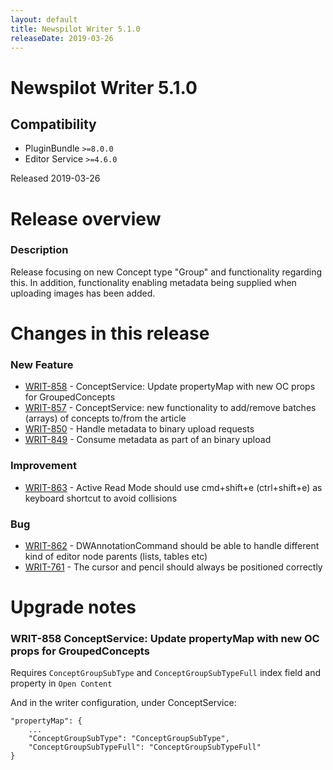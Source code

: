 ```yaml
---
layout: default
title: Newspilot Writer 5.1.0
releaseDate: 2019-03-26
---
```

<div class="jumbotron">
    <h1>Newspilot Writer 5.1.0</h1>    
    <h2>Compatibility</h2>
    <ul>
        <li>PluginBundle <code>>=8.0.0</code></li>
        <li>Editor Service <code>>=4.6.0</code></li>
    </ul>
</div>

Released 2019-03-26


# Release overview 

### Description
Release focusing on new Concept type "Group" and functionality regarding this. In addition, functionality enabling metadata being supplied when uploading images has been added.  

# Changes in this release  


### New Feature 
 
 * [WRIT-858](https://jira.infomaker.se/browse/WRIT-858) - ConceptService: Update propertyMap with new OC props for GroupedConcepts  
 * [WRIT-857](https://jira.infomaker.se/browse/WRIT-857) - ConceptService: new functionality to add/remove batches (arrays) of concepts to/from the article  
 * [WRIT-850](https://jira.infomaker.se/browse/WRIT-850) - Handle metadata to binary upload requests  
 * [WRIT-849](https://jira.infomaker.se/browse/WRIT-849) - Consume metadata as part of an binary upload 


### Improvement 
 
 * [WRIT-863](https://jira.infomaker.se/browse/WRIT-863) - Active Read Mode should use cmd+shift+e (ctrl+shift+e) as keyboard shortcut to avoid collisions 


### Bug 
 
 * [WRIT-862](https://jira.infomaker.se/browse/WRIT-862) - DWAnnotationCommand should be able to handle different kind of editor node parents (lists, tables etc)  
 * [WRIT-761](https://jira.infomaker.se/browse/WRIT-761) - The cursor and pencil should always be positioned correctly 




# Upgrade notes  
    
### WRIT-858 ConceptService: Update propertyMap with new OC props for GroupedConcepts 
Requires `ConceptGroupSubType` and `ConceptGroupSubTypeFull` index field and property in `Open Content`

And in the writer configuration, under ConceptService:

```
"propertyMap": {
    ...
    "ConceptGroupSubType": "ConceptGroupSubType",
    "ConceptGroupSubTypeFull": "ConceptGroupSubTypeFull"
}
```                     

